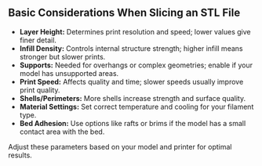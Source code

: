 ## Basic Considerations When Slicing an STL File

- **Layer Height:** Determines print resolution and speed; lower values give finer detail.
- **Infill Density:** Controls internal structure strength; higher infill means stronger but slower prints.
- **Supports:** Needed for overhangs or complex geometries; enable if your model has unsupported areas.
- **Print Speed:** Affects quality and time; slower speeds usually improve print quality.
- **Shells/Perimeters:** More shells increase strength and surface quality.
- **Material Settings:** Set correct temperature and cooling for your filament type.
- **Bed Adhesion:** Use options like rafts or brims if the model has a small contact area with the bed.

Adjust these parameters based on your model and printer for optimal results.
